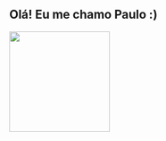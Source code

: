 ## Olá! Eu me chamo Paulo :)

<div>
  <a href="https://github.com/OPauloss">
  <img height="180em" src="https://github-readme-stats.vercel.app/api/top-langs/?username=OPauloss&layout=compact&langs_count=7&theme=dracula"/>
</div> 

<!--
**OPauloss/OPauloss** is a ✨ _special_ ✨ repository because its `README.md` (this file) appears on your GitHub profile.

Here are some ideas to get you started:-->
